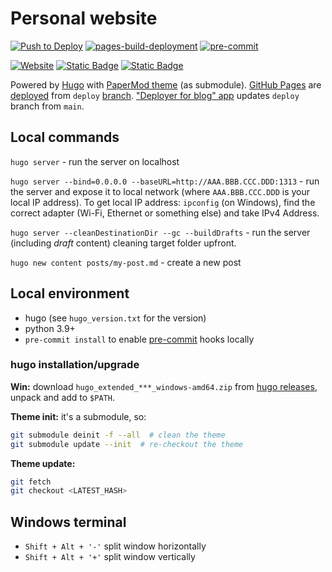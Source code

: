 # Personal website

[![Push to Deploy](https://github.com/AndreyNautilus/AndreyNautilus.github.io/actions/workflows/push-to-deploy.yaml/badge.svg)](https://github.com/AndreyNautilus/AndreyNautilus.github.io/actions/workflows/push-to-deploy.yaml)
[![pages-build-deployment](https://github.com/AndreyNautilus/AndreyNautilus.github.io/actions/workflows/pages/pages-build-deployment/badge.svg?branch=deploy)](https://github.com/AndreyNautilus/AndreyNautilus.github.io/actions/workflows/pages/pages-build-deployment)
[![pre-commit](https://img.shields.io/badge/pre--commit-enabled-brightgreen?logo=pre-commit)](https://github.com/pre-commit/pre-commit)

[![Website](https://img.shields.io/website?url=https%3A%2F%2Fandreynautilus.github.io%2F&label=andreynautilus.github.io)](https://andreynautilus.github.io/)
[![Static Badge](https://img.shields.io/badge/%D0%AF%D0%BD%D0%B4%D0%B5%D0%BA%D1%81.%D0%9C%D0%B5%D1%82%D1%80%D0%B8%D0%BA%D0%B0-FFCC00)](https://metrika.yandex.ru/)
[![Static Badge](https://img.shields.io/badge/Google_Analytics-757575?logo=googleanalytics)](https://analytics.google.com/)

Powered by [Hugo](https://gohugo.io/getting-started/quick-start/) with [PaperMod theme](https://github.com/adityatelange/hugo-PaperMod) (as submodule).
[GitHub Pages](https://docs.github.com/en/pages) are [deployed](https://github.com/AndreyNautilus/AndreyNautilus.github.io/deployments) from `deploy` [branch](https://github.com/AndreyNautilus/AndreyNautilus.github.io/tree/deploy). ["Deployer for blog" app](https://github.com/apps/deployer-for-blog) updates `deploy` branch from `main`.

## Local commands

`hugo server` - run the server on localhost

`hugo server --bind=0.0.0.0 --baseURL=http://AAA.BBB.CCC.DDD:1313` - run the server and expose it to local network
(where `AAA.BBB.CCC.DDD` is your local IP address). To get local IP address: `ipconfig` (on Windows),
find the correct adapter (Wi-Fi, Ethernet or something else) and take IPv4 Address.

`hugo server --cleanDestinationDir --gc --buildDrafts` - run the server (including _draft_ content) cleaning target folder upfront.

`hugo new content posts/my-post.md` - create a new post

## Local environment

- hugo (see `hugo_version.txt` for the version)
- python 3.9+
- `pre-commit install` to enable [pre-commit](https://pre-commit.com/) hooks locally

### hugo installation/upgrade

**Win:** download `hugo_extended_***_windows-amd64.zip` from [hugo releases](https://github.com/gohugoio/hugo/releases),
unpack and add to `$PATH`.

**Theme init:** it's a submodule, so:

```bash
git submodule deinit -f --all  # clean the theme
git submodule update --init  # re-checkout the theme
```

**Theme update:**

```bash
git fetch
git checkout <LATEST_HASH>
```

## Windows terminal

- `Shift + Alt + '-'` split window horizontally
- `Shift + Alt + '+'` split window vertically
